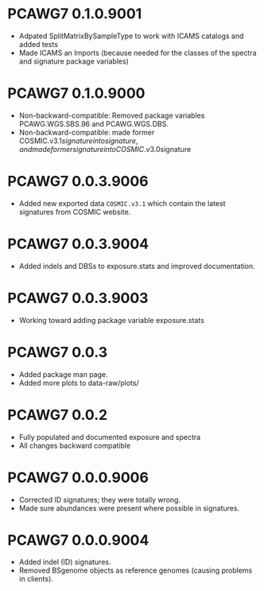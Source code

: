 # PCAWG7 0.1.0.9001

* Adpated SplitMatrixBySampleType to work with ICAMS catalogs and added tests
* Made ICAMS an Imports (because needed for the classes of the spectra and 
   signature package variables)

# PCAWG7 0.1.0.9000

* Non-backward-compatible: Removed package variables PCAWG.WGS.SBS.96 and PCAWG.WGS.DBS.
* Non-backward-compatible: made former COSMIC.v3.1$signature into signature,
   and made former signature into COSMIC.v3.0$signature

# PCAWG7 0.0.3.9006

* Added new exported data `COSMIC.v3.1` which contain the latest signatures from
COSMIC website.

# PCAWG7 0.0.3.9004

* Added indels and DBSs to exposure.stats and improved documentation.

# PCAWG7 0.0.3.9003

* Working toward adding package variable exposure.stats 

# PCAWG7 0.0.3
* Added package man page.
* Added more plots to data-raw/plots/

# PCAWG7 0.0.2
* Fully populated and documented exposure and spectra
* All changes backward compatible

# PCAWG7 0.0.0.9006
* Corrected ID signatures; they were totally wrong.
* Made sure abundances were present where possible in signatures.

# PCAWG7 0.0.0.9004

* Added indel (ID) signatures.
* Removed BSgenome objects as reference genomes (causing problems in clients).
